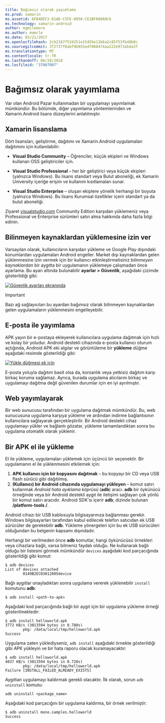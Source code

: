 ```yaml
---
title: Bağımsız olarak yayımlama
ms.prod: xamarin
ms.assetid: 6FB4DEF2-01AD-C5FE-0950-CE1BF088A9C6
ms.technology: xamarin-android
author: mgmclemore
ms.author: mamcle
ms.date: 03/21/2017
ms.openlocfilehash: 2cb2167f534251e15455e11b6a2c85f53fb48b8c
ms.sourcegitcommit: 3f2737f8abf9b855edf060474aa222e973abda3f
ms.translationtype: MT
ms.contentlocale: tr-TR
ms.lasthandoff: 06/28/2018
ms.locfileid: "37067007"
---
```

# <a name="publishing-independently"></a>Bağımsız olarak yayımlama

Var olan Android Pazar kullanmadan bir uygulamayı yayımlamak mümkündür. Bu bölümde, diğer yayımlama yöntemlerinden ve Xamarin.Android lisans düzeylerini anlatılmıştır.


## <a name="xamarin-licensing"></a>Xamarin lisanslama

Dört lisansları, geliştirme, dağıtımı ve Xamarin.Android uygulamaları dağıtımını için kullanılabilir:

-   **Visual Studio Community** &ndash; Öğrenciler, küçük ekipleri ve Windows kullanan OSS geliştiriciler için.

-   **Visual Studio Professional** &ndash; her bir geliştirici veya küçük ekipleri (yalnızca Windows). Bu lisans standart veya Bulut aboneliği, ek Xamarin University içeriğe erişim ve kullanım kısıtlamaları sunar.

-   **Visual Studio Enterprise** &ndash; oluşan ekiplere yönelik herhangi bir boyuta (yalnızca Windows). Bu lisans Kurumsal özellikler içerir standart ya da bulut aboneliği.

Ziyaret [visualstudio.com](https://visualstudio.microsoft.com/xamarin/) Community Edition karşıdan yüklemeniz veya Professional ve Enterprise sürümleri satın alma hakkında daha fazla bilgi edinin.


## <a name="allow-installation-from-unknown-sources"></a>Bilinmeyen kaynaklardan yüklemesine izin ver

Varsayılan olarak, kullanıcıların karşıdan yükleme ve Google Play dışındaki konumlardan uygulamaları Android engeller. Market dışı kaynaklardan gelen yüklenmesine izin vermek için bir kullanıcı etkinleştirmelisiniz *bilinmeyen kaynaklardan* bir aygıtta bir uygulamanın yüklemeye çalışmadan önce ayarlama. Bu ayarı altında bulunabilir **ayarlar > Güvenlik**, aşağıdaki çizimde gösterildiği gibi:

[![Güvenlik ayarları ekranında](publishing-independently-images/settings.png)](publishing-independently-images/settings.png#lightbox)


> [!IMPORTANT]
> Bazı ağ sağlayıcıları bu ayardan bağımsız olarak bilinmeyen kaynaklardan gelen uygulamaların yüklenmesini engelleyebilir.



## <a name="publishing-by-e-mail"></a>E-posta ile yayımlama

APK yayın bir e-postaya ekleyerek kullanıcılara uygulama dağıtmak için hızlı ve kolay bir yoludur. Android destekli cihazında e-posta kullanıcı oturum açtığında, Android APK eki algılar ve görüntüleme bir **yükleme** düğme aşağıdaki resimde gösterildiği gibi:

[![Yükle düğmesi ek için](publishing-independently-images/publishing-via-email.png)](publishing-independently-images/publishing-via-email.png#lightbox)

E-posta yoluyla dağıtım basit olsa da, korsanlık veya yetkisiz dağıtım karşı birkaç koruma sağlamaz. Ayrıca, burada uygulama alıcılarını birkaç ve uygulamayı dağıtma değil güvenilen durumlar için en iyi ayrılmıştır.


## <a name="publishing-by-web"></a>Web yayımlayarak

Bir web sunucusu tarafından bir uygulama dağıtmak mümkündür. Bu, web sunucusuna uygulama karşıya yükleme ve ardından indirme bağlantısının kullanıcılara sağlayarak gerçekleştirilir. Bir Android destekli cihaz uygulamayı yükler ve bağlantı gözatar, yükleme tamamlandıktan sonra bu uygulama otomatik olarak yüklenir.


## <a name="manually-installing-an-apk"></a>Bir APK el ile yükleme

El ile yükleme, uygulamaları yüklemek için üçüncü bir seçenektir. Bir uygulamanın el ile yüklenmesini etkilemek için:

1.   **APK kullanıcı için bir kopyasını dağıtmak** &ndash; bu kopyayı bir CD veya USB flash sürücü gibi dağıtılmış.
1.   **(Kullanıcı) bir Android cihazında uygulamayı yükleyen** &ndash; komut satırı kullanmak *Android hata ayıklama köprüsü* (**adb**) aracı.   **adb** bir öykünücü örneğinde veya bir Android destekli aygıt ile iletişimi sağlayan çok yönlü bir komut satırı aracıdır. Android SDK'sı içerir **adb**; dizinde bulunan  **<sdk>/platform-tools /**.

Android cihazı bir USB kablosuyla bilgisayarınıza bağlanması gerekir.
Windows bilgisayarları tarafından kabul edilecek telefon satıcıdan ek USB sürücüler de gerekebilir **adb**. Yükleme yönergeleri için bu ek USB sürücüleri olduğundan bu belgenin kapsamı dışındadır.

Herhangi bir verilmeden önce **adb** komutlar, hangi öykünücüsü örnekleri veya cihazlara bağlı, varsa bilmeniz faydalı olduğu. Ne kullanarak bağlı olduğu bir listesini görmek mümkündür `devices` aşağıdaki kod parçacığında gösterildiği gibi komut:

```shell
$ adb devices
List of devices attached
        0149B2EC03012005device
```

Bağlı aygıtlar onayladıktan sonra uygulama vererek yüklenebilir `install` komutunu **adb**:

```shell
$ adb install <path-to-apk>
```

Aşağıdaki kod parçacığında bağlı bir aygıt için bir uygulama yükleme örneği gösterilmektedir:

```shell
$ adb install helloworld.apk
3772 KB/s (3013594 bytes in 0.780s)
        pkg: /data/local/tmp/helloworld.apk
Success
```

Uygulama zaten yüklediyseniz, `adb install` aşağıdaki örnekte gösterildiği gibi APK yükleyin ve bir hata raporu olacak kuramayacaktır:

```shell
$ adb install helloworld.apk
4037 KB/s (3013594 bytes in 0.728s)
        pkg: /data/local/tmp/helloworld.apk
Failure [INSTALL_FAILED_ALREADY_EXISTS]
```

Aygıttan uygulamayı kaldırmak gerekli olacaktır. İlk olarak, sorun `adb uninstall` komutu:

```shell
adb uninstall <package_name>
```

Aşağıdaki kod parçacığını bir uygulama kaldırma, bir örnek verilmiştir:

```shell
$ adb uninstall mono.samples.helloworld
Success
```

